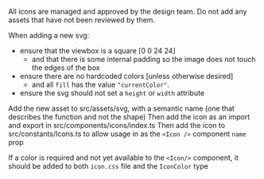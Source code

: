 All icons are managed and approved by the design team. Do not add any assets that have not been reviewed by them.

When adding a new svg:

- ensure that the viewbox is a square [0 0 24 24]
  - and that there is some internal padding so the image does not touch the edges of the box
- ensure there are no hardcoded colors [unless otherwise desired]
  - and all `fill` has the value `"currentColor"`.
- ensure the svg should not set a `height` or `width` attribute

Add the new asset to src/assets/svg, with a semantic name (one that describes the function and not the shape)
Then add the icon as an import and export in src/components/icons/index.ts
Then add the icon to src/constants/Icons.ts to allow usage in as the `<Icon />` component `name` prop

If a color is required and not yet available to the `<Icon/>` component, it should be added to both `icon.css` file and the `IconColor` type
